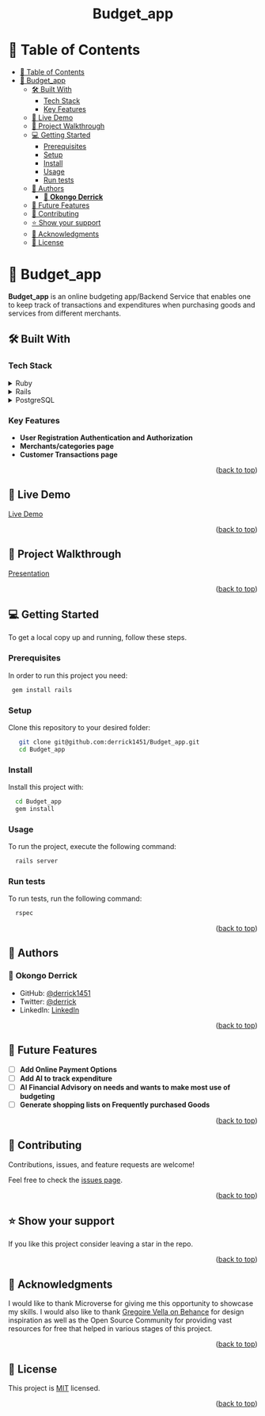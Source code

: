 <a name="readme-top"></a>

<div align="center">
<h1><b>Budget_app</b></h1>

</div>

<!-- TABLE OF CONTENTS -->

# 📗 Table of Contents

- [📗 Table of Contents](#-table-of-contents)
- [📖 Budget\_app ](#-budget_app-)
  - [🛠 Built With ](#-built-with-)
    - [Tech Stack ](#tech-stack-)
    - [Key Features ](#key-features-)
  - [🚀 Live Demo ](#-live-demo-)
  - [🚀 Project Walkthrough ](#-project-walkthrough-)
  - [💻 Getting Started ](#-getting-started-)
    - [Prerequisites](#prerequisites)
    - [Setup](#setup)
    - [Install](#install)
    - [Usage](#usage)
    - [Run tests](#run-tests)
  - [👥 Authors ](#-authors-)
    - [👤 **Okongo Derrick**](#-okongo-derrick)
  - [🔭 Future Features ](#-future-features-)
  - [🤝 Contributing ](#-contributing-)
  - [⭐️ Show your support ](#️-show-your-support-)
  - [🙏 Acknowledgments ](#-acknowledgments-)
  - [📝 License ](#-license-)

<!-- PROJECT DESCRIPTION -->

# 📖 Budget_app <a name="about-project"></a>

**Budget_app** is an online budgeting app/Backend Service that enables one to keep track of transactions and expenditures when purchasing goods and services from different merchants.

## 🛠 Built With <a name="built-with"></a>

### Tech Stack <a name="tech-stack"></a>

<details>
  <summary>Ruby</summary>
  <ul>
    <li><a href="https://www.ruby-lang.org/">Ruby</a></li>
  </ul>
</details>

<details>
  <summary>Rails</summary>
  <ul>
    <li><a href="https://guides.rubyonrails.org/">Rails</a></li>
  </ul>
</details>

<details>
<summary>PostgreSQL</summary>
  <ul>
    <li><a href="https://www.postgresql.org/">PostgreSQL</a></li>
  </ul>
</details>

<!-- Features -->

### Key Features <a name="key-features"></a>

- **User Registration Authentication and Authorization**
- **Merchants/categories page**
- **Customer Transactions page**

<p align="right">(<a href="#readme-top">back to top</a>)</p>

## 🚀 Live Demo <a name="live-demo"></a>

[Live Demo](https://budget-app-3k93.onrender.com/)

<p align="right">(<a href="#readme-top">back to top</a>)</p>

## 🚀 Project Walkthrough <a name="Presentation"></a>

[Presentation](https://www.loom.com/share/b11ec0b3b2264373a76fd655a28823d0?sid=a3c5dc3e-db4c-4dbf-bad2-638fe832fdc1)

<p align="right">(<a href="#readme-top">back to top</a>)</p>

<!-- GETTING STARTED -->

## 💻 Getting Started <a name="getting-started"></a>

To get a local copy up and running, follow these steps.

### Prerequisites

In order to run this project you need:

```sh
 gem install rails
```

### Setup

Clone this repository to your desired folder:

```sh
   git clone git@github.com:derrick1451/Budget_app.git
   cd Budget_app
```

### Install

Install this project with:

```sh
  cd Budget_app
  gem install
```

### Usage

To run the project, execute the following command:

```sh
  rails server
```

### Run tests

To run tests, run the following command:

```sh
  rspec
```

<p align="right">(<a href="#readme-top">back to top</a>)</p>

<!-- AUTHORS -->

## 👥 Authors <a name="authors"></a>

### 👤 **Okongo Derrick**

- GitHub: [@derrick1451](https://github.com/derrick1451)
- Twitter: [@derrick](https://twitter.com/DerrickHayle)
- LinkedIn: [LinkedIn](https://www.linkedin.com/in/okongo-derrick)

<p align="right">(<a href="#readme-top">back to top</a>)</p>

<!-- FUTURE FEATURES -->

## 🔭 Future Features <a name="future-features"></a>

- [ ] **Add Online Payment Options**
- [ ] **Add AI to track expenditure**
- [ ] **AI Financial Advisory on needs and wants to make most use of budgeting**
- [ ] **Generate shopping lists on Frequently purchased Goods**

<p align="right">(<a href="#readme-top">back to top</a>)</p>

<!-- CONTRIBUTING -->

## 🤝 Contributing <a name="contributing"></a>

Contributions, issues, and feature requests are welcome!

Feel free to check the [issues page](https://github.com/derrick1451/Budget_app/issues).

<p align="right">(<a href="#readme-top">back to top</a>)</p>

<!-- SUPPORT -->

## ⭐️ Show your support <a name="support"></a>

If you like this project consider leaving a star in the repo.

<p align="right">(<a href="#readme-top">back to top</a>)</p>

<!-- ACKNOWLEDGEMENTS -->

## 🙏 Acknowledgments <a name="acknowledgements"></a>

I would like to thank Microverse for giving me this opportunity to showcase my skills. I would also like to thank [Gregoire Vella on Behance](https://www.behance.net/gregoirevella) for design inspiration as well as the Open Source Community for providing vast resources for free that helped in various stages of this project.

<p align="right">(<a href="#readme-top">back to top</a>)</p>

<!-- LICENSE -->

## 📝 License <a name="license"></a>

This project is [MIT](./LICENSE) licensed.

<p align="right">(<a href="#readme-top">back to top</a>)</p>

